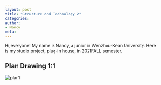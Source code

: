 ```yaml
---
layout: post
title: "Structure and Technology 2"
categories:
author:
- Nancy
meta:
---
```


Hi,everyone! My name is Nancy, a junior in Wenzhou-Kean University. Here is my studio project, plug-in house, in 2021FALL semester.

## Plan Drawing 1:1
![plan1](https://github.com/Nancyuz/Nancy/blob/master/assets/1.png?raw=true)
